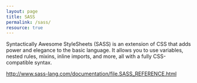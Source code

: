 ```yaml
---
layout: page
title: SASS
permalink: /sass/
resource: true
---
```


Syntactically Awesome StyleSheets (SASS) is an extension of CSS that adds power and elegance to the basic language. It allows you to use variables, nested rules, mixins, inline imports, and more, all with a fully CSS-compatible syntax.

http://www.sass-lang.com/documentation/file.SASS_REFERENCE.html